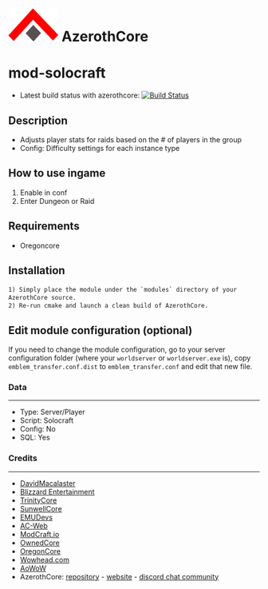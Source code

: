 # ![logo](https://raw.githubusercontent.com/azerothcore/azerothcore.github.io/master/images/logo-github.png) AzerothCore
# mod-solocraft
- Latest build status with azerothcore: [![Build Status](https://travis-ci.org/azerothcore/mod-solocraft.svg?branch=master)](https://travis-ci.org/azerothcore/mod-solocraft)


## Description

- Adjusts player stats for raids based on the # of players in the group
- Config: Difficulty settings for each instance type

## How to use ingame

1. Enable in conf
2. Enter Dungeon or Raid

## Requirements

- Oregoncore


## Installation

```
1) Simply place the module under the `modules` directory of your AzerothCore source. 
2) Re-run cmake and launch a clean build of AzerothCore.
```

## Edit module configuration (optional)

If you need to change the module configuration, go to your server configuration folder (where your `worldserver` or `worldserver.exe` is), copy `emblem_transfer.conf.dist` to `emblem_transfer.conf` and edit that new file.

### Data ###
------------------------------------------------------------------------------------------------------------------
- Type: Server/Player
- Script: Solocraft
- Config: No
- SQL: Yes

### Credits ###
------------------------------------------------------------------------------------------------------------------
- [DavidMacalaster](https://github.com/DavidMacalaster/Solocraft)
- [Blizzard Entertainment](http://blizzard.com)
- [TrinityCore](https://github.com/TrinityCore/TrinityCore/blob/3.3.5/THANKS)
- [SunwellCore](http://www.azerothcore.org/pages/sunwell.pl/)
- [EMUDevs](https://youtube.com/user/EmuDevs)
- [AC-Web](http://ac-web.org/)
- [ModCraft.io](http://modcraft.io/)
- [OwnedCore](http://ownedcore.com/)
- [OregonCore](https://wiki.oregon-core.net/)
- [Wowhead.com](http://wowhead.com)
- [AoWoW](https://wotlk.evowow.com/)
- AzerothCore: [repository](https://github.com/azerothcore) - [website](http://azerothcore.org/) - [discord chat community](https://discord.gg/PaqQRkd)
